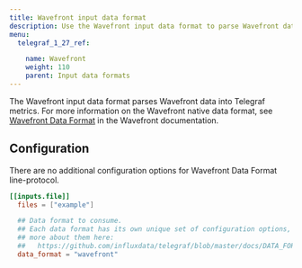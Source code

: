 ```yaml
---
title: Wavefront input data format
description: Use the Wavefront input data format to parse Wavefront data into Telegraf metrics.
menu:
  telegraf_1_27_ref:

    name: Wavefront
    weight: 110
    parent: Input data formats
---
```


The Wavefront input data format parses Wavefront data into Telegraf metrics.
For more information on the Wavefront native data format, see
[Wavefront Data Format](https://docs.wavefront.com/wavefront_data_format.html) in the Wavefront documentation.

## Configuration

There are no additional configuration options for Wavefront Data Format line-protocol.

```toml
[[inputs.file]]
  files = ["example"]

  ## Data format to consume.
  ## Each data format has its own unique set of configuration options, read
  ## more about them here:
  ##   https://github.com/influxdata/telegraf/blob/master/docs/DATA_FORMATS_INPUT.md
  data_format = "wavefront"
```

